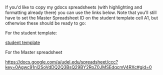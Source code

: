 <p>If you'd like to copy my gdocs spreadsheets (with highlighting and formatting already there) you can use the links below.
Note that you'll still have to set the Master Spreadsheet ID on the student template cell A1, but otherwise these should be ready to go:
</p>

For the student template:

<a href='https://docs.google.com/a/udel.edu/spreadsheet/ccc?key=0Agwc91nl2SoVdFIxd0txU3pMYXIzRGRpX0R6dHlQZVE#gid=0' target='_blank'> student template</a>

For the Master spreadsheet

https://docs.google.com/a/udel.edu/spreadsheet/ccc?key=0Agwc91nl2SoVdDQ2Q3BsQ29BY2RoZ0JMSEdqcmV4RXc#gid=0

